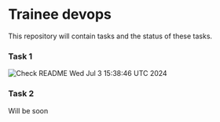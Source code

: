 # Trainee devops
This repository will contain tasks and the status of these tasks.

### Task 1
![Check README](https://github.com/vasyldmitrovich/trainee_devops_tasks/actions/workflows/task1.yml/badge.svg) Wed Jul  3 15:38:46 UTC 2024
### Task 2
Will be soon

